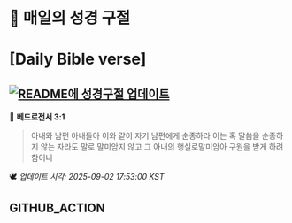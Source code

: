 # 🙏 매일의 성경 구절
# [Daily Bible verse]
## [![README에 성경구절 업데이트](https://github.com/DONGSUKA/first_test/actions/workflows/update-readme-bible.yml/badge.svg)](https://github.com/DONGSUKA/first_test/actions/workflows/update-readme-bible.yml)
<!-- START_BIBLE_VERSE -->
📖 **베드로전서 3:1**
> 아내와 남편 아내들아 이와 같이 자기 남편에게 순종하라 이는 혹 말씀을 순종하지 않는 자라도 말로 말미암지 않고 그 아내의 행실로말미암아 구원을 받게 하려 함이니

🕊️ _업데이트 시각: 2025-09-02 17:53:00 KST_
  <!-- END_BIBLE_VERSE -->
## GITHUB_ACTION
